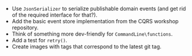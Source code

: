 - Use `JsonSerializer` to serialize publishable domain events (and get rid of the required interface for that?).
- Add the basic event store implementation from the CQRS workshop repository.
- Think of something more dev-friendly for `CommandLine\functions`.
- Add a test for `retry()`.
- Create images with tags that correspond to the latest git tag.